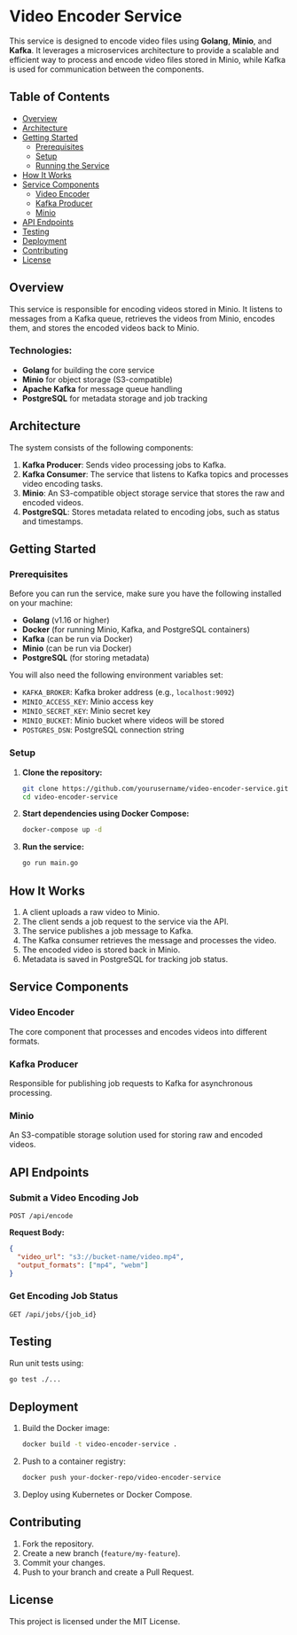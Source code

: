 # Video Encoder Service

This service is designed to encode video files using **Golang**, **Minio**, and **Kafka**. It leverages a microservices architecture to provide a scalable and efficient way to process and encode video files stored in Minio, while Kafka is used for communication between the components.

## Table of Contents

- [Overview](#overview)
- [Architecture](#architecture)
- [Getting Started](#getting-started)
  - [Prerequisites](#prerequisites)
  - [Setup](#setup)
  - [Running the Service](#running-the-service)
- [How It Works](#how-it-works)
- [Service Components](#service-components)
  - [Video Encoder](#video-encoder)
  - [Kafka Producer](#kafka-producer)
  - [Minio](#minio)
- [API Endpoints](#api-endpoints)
- [Testing](#testing)
- [Deployment](#deployment)
- [Contributing](#contributing)
- [License](#license)

## Overview

This service is responsible for encoding videos stored in Minio. It listens to messages from a Kafka queue, retrieves the videos from Minio, encodes them, and stores the encoded videos back to Minio.

### Technologies:
- **Golang** for building the core service
- **Minio** for object storage (S3-compatible)
- **Apache Kafka** for message queue handling
- **PostgreSQL** for metadata storage and job tracking

## Architecture

The system consists of the following components:
1. **Kafka Producer**: Sends video processing jobs to Kafka.
2. **Kafka Consumer**: The service that listens to Kafka topics and processes video encoding tasks.
3. **Minio**: An S3-compatible object storage service that stores the raw and encoded videos.
4. **PostgreSQL**: Stores metadata related to encoding jobs, such as status and timestamps.

## Getting Started

### Prerequisites

Before you can run the service, make sure you have the following installed on your machine:
- **Golang** (v1.16 or higher)
- **Docker** (for running Minio, Kafka, and PostgreSQL containers)
- **Kafka** (can be run via Docker)
- **Minio** (can be run via Docker)
- **PostgreSQL** (for storing metadata)

You will also need the following environment variables set:
- `KAFKA_BROKER`: Kafka broker address (e.g., `localhost:9092`)
- `MINIO_ACCESS_KEY`: Minio access key
- `MINIO_SECRET_KEY`: Minio secret key
- `MINIO_BUCKET`: Minio bucket where videos will be stored
- `POSTGRES_DSN`: PostgreSQL connection string

### Setup

1. **Clone the repository:**

   ```bash
   git clone https://github.com/yourusername/video-encoder-service.git
   cd video-encoder-service
   ```

2. **Start dependencies using Docker Compose:**

   ```bash
   docker-compose up -d
   ```

3. **Run the service:**

   ```bash
   go run main.go
   ```

## How It Works

1. A client uploads a raw video to Minio.
2. The client sends a job request to the service via the API.
3. The service publishes a job message to Kafka.
4. The Kafka consumer retrieves the message and processes the video.
5. The encoded video is stored back in Minio.
6. Metadata is saved in PostgreSQL for tracking job status.

## Service Components

### Video Encoder
The core component that processes and encodes videos into different formats.

### Kafka Producer
Responsible for publishing job requests to Kafka for asynchronous processing.

### Minio
An S3-compatible storage solution used for storing raw and encoded videos.

## API Endpoints

### Submit a Video Encoding Job
```http
POST /api/encode
```
**Request Body:**
```json
{
  "video_url": "s3://bucket-name/video.mp4",
  "output_formats": ["mp4", "webm"]
}
```

### Get Encoding Job Status
```http
GET /api/jobs/{job_id}
```

## Testing

Run unit tests using:
```bash
go test ./...
```

## Deployment

1. Build the Docker image:
   ```bash
   docker build -t video-encoder-service .
   ```
2. Push to a container registry:
   ```bash
   docker push your-docker-repo/video-encoder-service
   ```
3. Deploy using Kubernetes or Docker Compose.

## Contributing

1. Fork the repository.
2. Create a new branch (`feature/my-feature`).
3. Commit your changes.
4. Push to your branch and create a Pull Request.

## License

This project is licensed under the MIT License.

